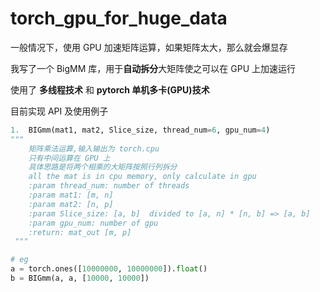 # torch_gpu_for_huge_data



一般情况下，使用 GPU 加速矩阵运算，如果矩阵太大，那么就会爆显存

我写了一个 BigMM 库，用于**自动拆分**大矩阵使之可以在 GPU 上加速运行

使用了 **多线程技术** 和 **pytorch 单机多卡(GPU)技术**



目前实现 API 及使用例子

```python
1.  BIGmm(mat1, mat2, Slice_size, thread_num=6, gpu_num=4)
"""
	矩阵乘法运算,输入输出为 torch.cpu
    只有中间运算在 GPU 上
    具体思路是将两个相乘的大矩阵按照行列拆分
    all the mat is in cpu memory, only calculate in gpu
    :param thread_num: number of threads
    :param mat1: [m, n]
    :param mat2: [n, p]
    :param Slice_size: [a, b]  divided to [a, n] * [n, b] => [a, b]
    :param gpu_num: number of gpu
    :return: mat_out [m, p]
 """

# eg
a = torch.ones([10000000, 10000000]).float() 
b = BIGmm(a, a, [10000, 10000])


```

